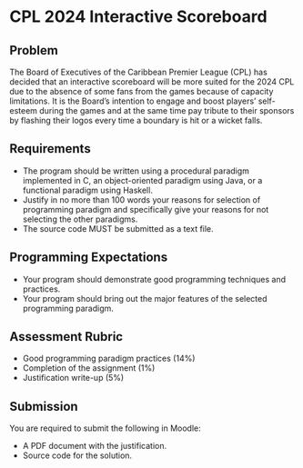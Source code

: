 # CPL 2024 Interactive Scoreboard

## Problem
The Board of Executives of the Caribbean Premier League (CPL) has decided that an interactive scoreboard will be more suited for the 2024 CPL due to the absence of some fans from the games because of capacity limitations. It is the Board’s intention to engage and boost players’ self-esteem during the games and at the same time pay tribute to their sponsors by flashing their logos every time a boundary is hit or a wicket falls.

## Requirements
- The program should be written using a procedural paradigm implemented in C, an object-oriented paradigm using Java, or a functional paradigm using Haskell.
- Justify in no more than 100 words your reasons for selection of programming paradigm and specifically give your reasons for not selecting the other paradigms.
- The source code MUST be submitted as a text file.

## Programming Expectations
- Your program should demonstrate good programming techniques and practices.
- Your program should bring out the major features of the selected programming paradigm.

## Assessment Rubric
- Good programming paradigm practices (14%)
- Completion of the assignment (1%)
- Justification write-up (5%)

## Submission
You are required to submit the following in Moodle:
- A PDF document with the justification.
- Source code for the solution.
